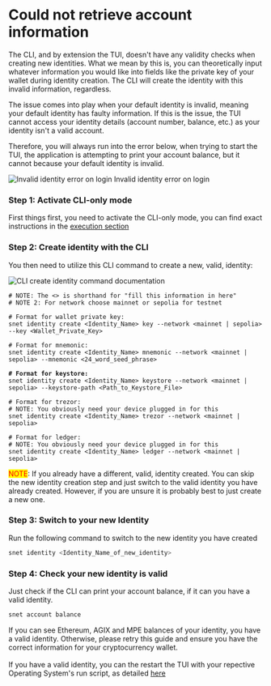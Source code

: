 # Could not retrieve account information



The CLI, and by extension the TUI, doesn't have any validity checks when creating new identities. What we mean by this is, you can theoretically input whatever information you would like into fields like the private key of your wallet during identity creation. The CLI will create the identity with this invalid information, regardless.&#x20;

The issue comes into play when your default identity is invalid, meaning your default identity has faulty information. If this is the issue, the TUI cannot access your identity details (account number, balance, etc.) as your identity isn't a valid account.&#x20;

Therefore, you will always run into the error below, when trying to start the TUI, the application is attempting to print your account balance, but it cannot because your default identity is invalid.&#x20;

![Invalid identity error on login](/assets/images/products/AIMarketplace/TUI/ErrorPleaseEnsureYouHaveCreatedAValidIdentity.webp)
Invalid identity error on login


### Step 1: Activate CLI-only mode

First things first, you need to activate the CLI-only mode, you can find exact instructions in the [execution section ](/docs/products/DecentralizedAIPlatform/TUI/GettingStarted/execution/)



### Step 2: Create identity with the CLI

You then need to utilize this CLI command to create a new, valid, identity:

![CLI create identity command documentation](/assets/images/products/AIMarketplace/TUI/CreateANewIdentityCommand.webp)

<pre class="language-bash"><code class="lang-bash"># NOTE: The &#x3C;> is shorthand for "fill this information in here"
# NOTE 2: For network choose mainnet or sepolia for testnet

# Format for wallet private key: 
snet identity create &#x3C;Identity_Name> key --network &#x3C;mainnet | sepolia> --key &#x3C;Wallet_Private_Key>

# Format for mnemonic:
snet identity create &#x3C;Identity_Name> mnemonic --network &#x3C;mainnet | sepolia> --mnemonic &#x3C;24_word_seed_phrase>

<strong># Format for keystore:
</strong>snet identity create &#x3C;Identity_Name> keystore --network &#x3C;mainnet | sepolia> --keystore-path &#x3C;Path_to_Keystore_File>

# Format for trezor:
# NOTE: You obviously need your device plugged in for this
snet identity create &#x3C;Identity_Name> trezor --network &#x3C;mainnet | sepolia>

# Format for ledger:
# NOTE: You obviously need your device plugged in for this
snet identity create &#x3C;Identity_Name> ledger --network &#x3C;mainnet | sepolia>
</code></pre>

<mark style="color:red;">NOTE</mark>: If you already have a different, valid, identity created. You can skip the new identity creation step and just switch to the valid identity you have already created. However, if you are unsure it is probably best to just create a new one.&#x20;



### Step 3: Switch to your new Identity

Run the following command to switch to the new identity you have created

```sh
snet identity <Identity_Name_of_new_identity>
```



### Step 4: Check your new identity is valid&#x20;

Just check if the CLI can print your account balance, if it can you have a valid identity.&#x20;

```sh
snet account balance
```

If you can see Ethereum, AGIX and MPE balances of your identity, you have a valid identity. Otherwise, please retry this guide and ensure you have the correct information for your cryptocurrency wallet. \
\
If you have a valid identity, you can the restart the TUI with your repective Operating System's run script, as detailed [here](/docs/products/DecentralizedAIPlatform/TUI/GettingStarted/execution/)


